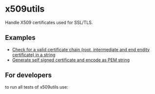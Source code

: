 # x509utils

Handle X509 certificates used for SSL/TLS.

## Examples

* [Check for a valid certificate chain (root, intermediate and end endity certificate) in a string](./Example_CheckCertificateChainString_test.go)
* [Generate self signed certificate and encode as PEM string](./Example_GenerateSelfSignedCertificateAndEncodeAsPem_test.go)

## For developers

to run all tests of x509utils use:
```bash

```
